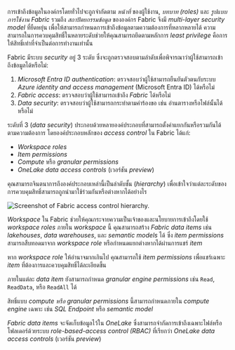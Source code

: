 
การเข้าถึงข้อมูลในองค์กรโดยทั่วไปจะถูกจำกัดตาม *หน้าที่* ของผู้ใช้งาน, *บทบาท (roles)* และ *รูปแบบการใช้งาน Fabric* รวมถึง *สถาปัตยกรรมข้อมูล* ขององค์กร Fabric จึงมี *multi-layer security model* ที่ยืดหยุ่น เพื่อให้สามารถกำหนดการเข้าถึงข้อมูลตามความต้องการที่หลากหลายได้ ความสามารถในการควบคุมสิทธิ์ในหลายระดับช่วยให้คุณสามารถยึดตามหลักการ *least privilege* คือการให้สิทธิ์เท่าที่จำเป็นต่อการทำงานเท่านั้น

Fabric มีระบบ *security* อยู่ 3 ระดับ ซึ่งจะถูกตรวจสอบตามลำดับเพื่อพิจารณาว่าผู้ใช้สามารถเข้าถึงข้อมูลได้หรือไม่:

1. _Microsoft Entra ID authentication_: ตรวจสอบว่าผู้ใช้สามารถยืนยันตัวตนกับระบบ _Azure identity and access management_ (Microsoft Entra ID) ได้หรือไม่
2. _Fabric access_: ตรวจสอบว่าผู้ใช้สามารถเข้าถึง _Fabric_ ได้หรือไม่
3. _Data security_: ตรวจสอบว่าผู้ใช้สามารถกระทำตามคำร้องขอ เช่น อ่านตารางหรือไฟล์นั้นได้หรือไม่

ระดับที่ 3 (_data security_) ประกอบด้วยหลายองค์ประกอบที่สามารถตั้งค่าแยกกันหรือรวมกันได้ตามความต้องการ โดยองค์ประกอบหลักของ *access control* ใน Fabric ได้แก่:

- _Workspace roles_
- _Item permissions_
- _Compute_ หรือ _granular permissions_
- _OneLake data access controls_ (เวอร์ชัน *preview*)

คุณสามารถจินตนาการถึงองค์ประกอบเหล่านี้เป็นลำดับชั้น (_hierarchy_) เพื่อเข้าใจว่าแต่ละระดับของการควบคุมสิทธิ์สามารถถูกนำมาใช้ร่วมกันหรือต่างหากได้อย่างไร

![Screenshot of Fabric access control hierarchy.](https://learn.microsoft.com/en-us/training/wwl-data-ai/secure-data-access-in-fabric/media/data-access-controls.png)

*Workspace* ใน Fabric ช่วยให้คุณกระจายความเป็นเจ้าของและนโยบายการเข้าถึงโดยใช้ _workspace roles_ ภายใน *workspace* นี้ คุณสามารถสร้าง *Fabric data items* เช่น _lakehouses_, _data warehouses_, และ _semantic models_ ได้ ซึ่ง *item permissions* สามารถสืบทอดมาจาก _workspace role_ หรือกำหนดแยกต่างหากได้ผ่านการแชร์ _item_

หาก _workspace role_ ให้อำนาจมากเกินไป คุณสามารถใช้ _item permissions_ เพื่อแชร์เฉพาะ _item_ ที่ต้องการและควบคุมสิทธิ์ได้ละเอียดขึ้น

ภายในแต่ละ *data item* ยังสามารถกำหนด _granular engine permissions_ เช่น `Read`, `ReadData`, หรือ `ReadAll` ได้

สิทธิ์แบบ _compute หรือ granular permissions_ นี้สามารถกำหนดภายใน *compute engine* เฉพาะ เช่น _SQL Endpoint_ หรือ _semantic model_

*Fabric data items* จะจัดเก็บข้อมูลไว้ใน *OneLake* ซึ่งสามารถจำกัดการเข้าถึงเฉพาะไฟล์หรือโฟลเดอร์ด้วยระบบ *role-based-access control (RBAC)* ที่เรียกว่า _OneLake data access controls_ (เวอร์ชัน *preview*)